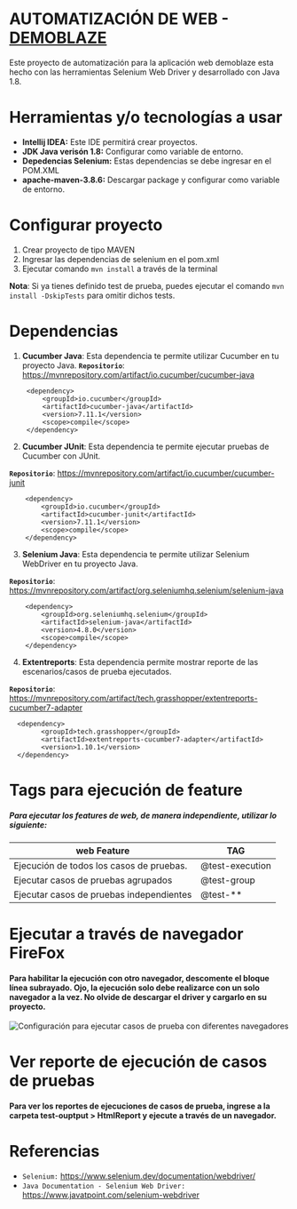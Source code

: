 # AUTOMATIZACIÓN DE WEB - [DEMOBLAZE](https://www.demoblaze.com/)

Este proyecto de automatización para la aplicación web demoblaze esta hecho con las herramientas Selenium Web Driver y
desarrollado con Java 1.8.

# Herramientas y/o tecnologías a usar

* **Intellij IDEA:** Este IDE permitirá crear proyectos.
* **JDK Java verisón 1.8:** Configurar como variable de entorno.
* **Depedencias Selenium:** Estas dependencias se debe ingresar en el POM.XML
* **apache-maven-3.8.6:** Descargar package y configurar como variable de entorno.

# Configurar proyecto

1. Crear proyecto de tipo MAVEN
2. Ingresar las dependencias de selenium en el pom.xml
3. Ejecutar comando `mvn install` a través de la terminal

**Nota**: Si ya tienes definido test de prueba, puedes ejecutar el comando `mvn install -DskipTests` para omitir dichos
tests.

# Dependencias

1. **Cucumber Java**: Esta dependencia te permite utilizar Cucumber en tu proyecto Java.
   **`Repositorio`**: https://mvnrepository.com/artifact/io.cucumber/cucumber-java

        <dependency>
            <groupId>io.cucumber</groupId>
            <artifactId>cucumber-java</artifactId>
            <version>7.11.1</version>
            <scope>compile</scope>
        </dependency>

2. **Cucumber JUnit**: Esta dependencia te permite ejecutar pruebas de Cucumber con JUnit.

**`Repositorio`**: https://mvnrepository.com/artifact/io.cucumber/cucumber-junit

        <dependency>
            <groupId>io.cucumber</groupId>
            <artifactId>cucumber-junit</artifactId>
            <version>7.11.1</version>
            <scope>compile</scope>
        </dependency>

3. **Selenium Java**: Esta dependencia te permite utilizar Selenium WebDriver en tu proyecto Java.

**`Repositorio`**: https://mvnrepository.com/artifact/org.seleniumhq.selenium/selenium-java

        <dependency>
            <groupId>org.seleniumhq.selenium</groupId>
            <artifactId>selenium-java</artifactId>
            <version>4.8.0</version>
            <scope>compile</scope>
        </dependency>

4. **Extentreports**: Esta dependencia permite mostrar reporte de las escenarios/casos de prueba ejecutados.

**`Repositorio`**: https://mvnrepository.com/artifact/tech.grasshopper/extentreports-cucumber7-adapter

      <dependency>
            <groupId>tech.grasshopper</groupId>
            <artifactId>extentreports-cucumber7-adapter</artifactId>
            <version>1.10.1</version>
      </dependency>

# Tags para ejecución de feature

##### Para ejecutar los features de web, de manera independiente, utilizar lo siguiente:

| web Feature                              | TAG             |
|------------------------------------------|-----------------|
| Ejecución de todos los casos de pruebas. | @test-execution |
| Ejecutar casos de pruebas agrupados      | @test-group     |
| Ejecutar casos de pruebas independientes | @test-**        | 

# Ejecutar a través de navegador FireFox

#### Para habilitar  la ejecución con otro navegador, descomente el bloque línea subrayado. Ojo, la ejecución solo debe realizarce con un solo navegador a la vez. No olvide de descargar el driver y cargarlo en su proyecto.

![Configuración para ejecutar casos de prueba con diferentes navegadores](/img/configuración_driver.png)

# Ver reporte de ejecución de casos de pruebas

#### Para ver los reportes de ejecuciones de casos de prueba, ingrese a la carpeta test-ouptput > HtmlReport y ejecute a través de un navegador.

# Referencias

* `Selenium:` https://www.selenium.dev/documentation/webdriver/
* `Java Documentation - Selenium Web Driver:` https://www.javatpoint.com/selenium-webdriver


